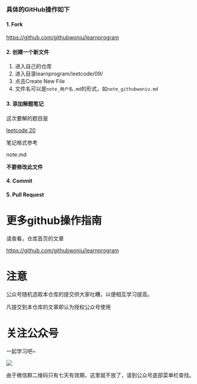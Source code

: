 ### 具体的GitHub操作如下

#### 1. Fork

https://github.com/githubwoniu/learnprogram

#### 2. 创建一个新文件

1. 进入自己的仓库  
2. 进入目录learnprogram/leetcode/09/
3. 点击Create New File
4. 文件名可以是`note_用户名.md`的形式，如`note_githubwoniu.md`

#### 3. 添加解题笔记

这次要解的题目是

[leetcode 20](https://leetcode.com/problems/valid-parentheses/#/description)

笔记格式参考 

note.md

**不要修改此文件**

#### 4. Commit

#### 5. Pull Request

# 更多github操作指南

请查看，仓库首页的文章

https://github.com/githubwoniu/learnprogram

# 注意

公众号随机选取本仓库的提交供大家吐糟，以便相互学习提高。

凡提交到本仓库的文章即认为授权公众号使用

# 关注公众号

一起学习吧~

![](https://github.com/githubwoniu/learnprogram/blob/master/image/erweima.png)

由于微信群二维码只有七天有效期，这里就不放了，请到公众号底部菜单栏查找。
